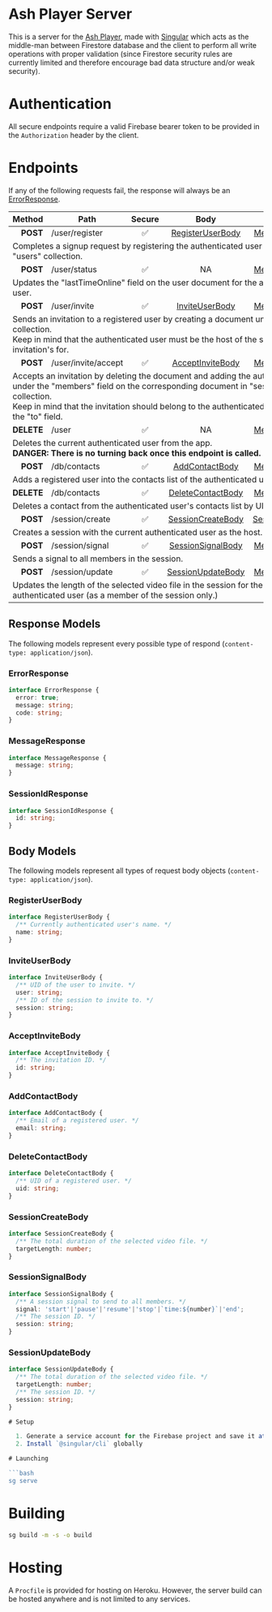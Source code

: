 # Ash Player Server

This is a server for the [Ash Player](https://github.com/ramtinsoltani/ash-player), made with [Singular](https://github.com/singularframework) which acts as the middle-man between Firestore database and the client to perform all write operations with proper validation (since Firestore security rules are currently limited and therefore encourage bad data structure and/or weak security).

# Authentication

All secure endpoints require a valid Firebase bearer token to be provided in the `Authorization` header by the client.

# Endpoints

If any of the following requests fail, the response will always be an [ErrorResponse](#errorresponse).

<table>
  <thead>
    <tr>
      <th>Method</th>
      <th>Path</th>
      <th>Secure</th>
      <th>Body</th>
      <th>Response</th>
    </tr>
  </thead>
  <tbody>
    <tr>
      <td align="right"><strong>POST</strong></td>
      <td>/user/register</td>
      <td align="center">✅</td>
      <td align="center"><a href="#registeruserbody">RegisterUserBody</a></td>
      <td align="center"><a href="#messageresponse">MessageResponse</a></td>
    </tr>
    <tr>
      <td colspan="5">Completes a signup request by registering the authenticated user under the "users" collection.</td>
    </tr>
    <tr>
      <td align="right"><strong>POST</strong></td>
      <td>/user/status</td>
      <td align="center">✅</td>
      <td align="center">NA</td>
      <td align="center"><a href="#messageresponse">MessageResponse</a></td>
    </tr>
    <tr>
      <td colspan="5">Updates the "lastTimeOnline" field on the user document for the authenticated user.</td>
    </tr>
    <tr>
      <td align="right"><strong>POST</strong></td>
      <td>/user/invite</td>
      <td align="center">✅</td>
      <td align="center"><a href="#inviteuserbody">InviteUserBody</a></td>
      <td align="center"><a href="#messageresponse">MessageResponse</a></td>
    </tr>
    <tr>
      <td colspan="5">Sends an invitation to a registered user by creating a document under "invitations" collection.<br>Keep in mind that the authenticated user must be the host of the session the invitation's for.</td>
    </tr>
    <tr>
      <td align="right"><strong>POST</strong></td>
      <td>/user/invite/accept</td>
      <td align="center">✅</td>
      <td align="center"><a href="#acceptinvitebody">AcceptInviteBody</a></td>
      <td align="center"><a href="#messageresponse">MessageResponse</a></td>
    </tr>
    <tr>
      <td colspan="5">Accepts an invitation by deleting the document and adding the authenticated user under the "members" field on the corresponding document in "sessions" collection.<br>Keep in mind that the invitation should belong to the authenticated user based on the "to" field.</td>
    </tr>
    <tr>
      <td align="right"><strong>DELETE</strong></td>
      <td>/user</td>
      <td align="center">✅</td>
      <td align="center">NA</td>
      <td align="center"><a href="#messageresponse">MessageResponse</a></td>
    </tr>
    <tr>
      <td colspan="5">Deletes the current authenticated user from the app.<br><strong>DANGER: There is no turning back once this endpoint is called.</strong></td>
    </tr>
    <tr>
      <td align="right"><strong>POST</strong></td>
      <td>/db/contacts</td>
      <td align="center">✅</td>
      <td align="center"><a href="#addcontactbody">AddContactBody</a></td>
      <td align="center"><a href="#messageresponse">MessageResponse</a></td>
    </tr>
    <tr>
      <td colspan="5">Adds a registered user into the contacts list of the authenticated user by email.</td>
    </tr>
    <tr>
      <td align="right"><strong>DELETE</strong></td>
      <td>/db/contacts</td>
      <td align="center">✅</td>
      <td align="center"><a href="#deletecontactbody">DeleteContactBody</a></td>
      <td align="center"><a href="#messageresponse">MessageResponse</a></td>
    </tr>
    <tr>
      <td colspan="5">Deletes a contact from the authenticated user's contacts list by UID.</td>
    </tr>
    <tr>
      <td align="right"><strong>POST</strong></td>
      <td>/session/create</td>
      <td align="center">✅</td>
      <td align="center"><a href="#sessioncreatebody">SessionCreateBody</a></td>
      <td align="center"><a href="#sessionidresponse">SessionIdResponse</a></td>
    </tr>
    <tr>
      <td colspan="5">Creates a session with the current authenticated user as the host.</td>
    </tr>
    <tr>
      <td align="right"><strong>POST</strong></td>
      <td>/session/signal</td>
      <td align="center">✅</td>
      <td align="center"><a href="#sessionsignalbody">SessionSignalBody</a></td>
      <td align="center"><a href="#messageresponse">MessageResponse</a></td>
    </tr>
    <tr>
      <td colspan="5">Sends a signal to all members in the session.</td>
    </tr>
    <tr>
      <td align="right"><strong>POST</strong></td>
      <td>/session/update</td>
      <td align="center">✅</td>
      <td align="center"><a href="#sessionupdatebody">SessionUpdateBody</a></td>
      <td align="center"><a href="#messageresponse">MessageResponse</a></td>
    </tr>
    <tr>
      <td colspan="5">Updates the length of the selected video file in the session for the current authenticated user (as a member of the session only.)</td>
    </tr>
  </tbody>
</table>

## Response Models

The following models represent every possible type of respond (`content-type: application/json`).

### ErrorResponse

```ts
interface ErrorResponse {
  error: true;
  message: string;
  code: string;
}
```

### MessageResponse

```ts
interface MessageResponse {
  message: string;
}
```

### SessionIdResponse

```ts
interface SessionIdResponse {
  id: string;
}
```

## Body Models

The following models represent all types of request body objects (`content-type: application/json`).

### RegisterUserBody

```ts
interface RegisterUserBody {
  /** Currently authenticated user's name. */
  name: string;
}
```

### InviteUserBody

```ts
interface InviteUserBody {
  /** UID of the user to invite. */
  user: string;
  /** ID of the session to invite to. */
  session: string;
}
```

### AcceptInviteBody

```ts
interface AcceptInviteBody {
  /** The invitation ID. */
  id: string;
}
```

### AddContactBody

```ts
interface AddContactBody {
  /** Email of a registered user. */
  email: string;
}
```

### DeleteContactBody

```ts
interface DeleteContactBody {
  /** UID of a registered user. */
  uid: string;
}
```

### SessionCreateBody

```ts
interface SessionCreateBody {
  /** The total duration of the selected video file. */
  targetLength: number;
}
```

### SessionSignalBody

```ts
interface SessionSignalBody {
  /** A session signal to send to all members. */
  signal: 'start'|'pause'|'resume'|'stop'|`time:${number}`|'end';
  /** The session ID. */
  session: string;
}
```

### SessionUpdateBody

```ts
interface SessionUpdateBody {
  /** The total duration of the selected video file. */
  targetLength: number;
  /** The session ID. */
  session: string;
}

# Setup

  1. Generate a service account for the Firebase project and save it at `/src/firebase-cert.json`
  2. Install `@singular/cli` globally

# Launching

```bash
sg serve
```

# Building

```bash
sg build -m -s -o build
```

# Hosting

A `Procfile` is provided for hosting on Heroku. However, the server build can be hosted anywhere and is not limited to any services.
